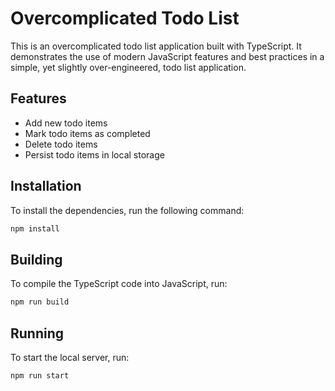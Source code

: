 # Overcomplicated Todo List

This is an overcomplicated todo list application built with TypeScript. It demonstrates the use of modern JavaScript features and best practices in a simple, yet slightly over-engineered, todo list application.

## Features

- Add new todo items
- Mark todo items as completed
- Delete todo items
- Persist todo items in local storage

## Installation

To install the dependencies, run the following command:

```bash
npm install
```

## Building

To compile the TypeScript code into JavaScript, run:

```bash
npm run build
```

## Running

To start the local server, run:

```bash
npm run start
```

